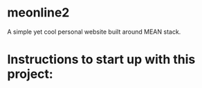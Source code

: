 # meonline2
A simple yet cool personal website built around MEAN stack.

Instructions to start up with this project:
==============================================
